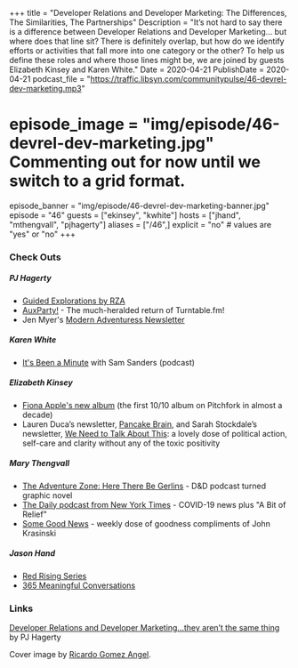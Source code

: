 +++
title = "Developer Relations and Developer Marketing: The Differences, The Similarities, The Partnerships"
Description = "It’s not hard to say there is a difference between Developer Relations and Developer Marketing... but where does that line sit? There is definitely overlap, but how do we identify efforts or activities that fall more into one category or the other? To help us define these roles and where those lines might be, we are joined by guests Elizabeth Kinsey and Karen White."
Date = 2020-04-21
PublishDate = 2020-04-21
podcast_file = "https://traffic.libsyn.com/communitypulse/46-devrel-dev-marketing.mp3"
# episode_image = "img/episode/46-devrel-dev-marketing.jpg" Commenting out for now until we switch to a grid format.
episode_banner = "img/episode/46-devrel-dev-marketing-banner.jpg"
episode = "46"
guests = ["ekinsey", "kwhite"]
hosts = ["jhand", "mthengvall", "pjhagerty"]
aliases = ["/46",]
explicit = "no" # values are "yes" or "no"
+++

### Check Outs

##### PJ Hagerty
* [Guided Explorations by RZA](https://open.spotify.com/album/2XZkvTFqEDLC7CEM69gR47?si=VZvGd6JmQtOz6djsWj85Jw)
* [AuxParty!](https://auxparty.com/devrel-collective) - The much-heralded return of Turntable.fm!
* Jen Myer's [Modern Adventuress Newsletter](https://jenmyers.substack.com/p/13-march-2020)

##### Karen White
* [It's Been a Minute](https://www.npr.org/podcasts/510317/its-been-a-minute-with-sam-sanders) with Sam Sanders (podcast)

##### Elizabeth Kinsey
* [Fiona Apple's new album](https://www.vulture.com/2020/04/fiona-apple-fetch-the-bolt-cutters-songs.html) (the first 10/10 album on Pitchfork in almost a decade)
* Lauren Duca’s newsletter, [Pancake Brain](https://laurenduca.substack.com/), and Sarah Stockdale’s newsletter, [We Need to Talk About This](https://www.wntta.co/): a lovely dose of political action, self-care and clarity without any of the toxic positivity

##### Mary Thengvall
* [The Adventure Zone: Here There Be Gerlins](https://amzn.to/2VHNQ1M) - D&D podcast turned graphic novel
* [The Daily podcast from New York Times](https://www.nytimes.com/column/the-daily) - COVID-19 news plus "A Bit of Relief"
* [Some Good News](https://www.youtube.com/channel/UCOe_y6KKvS3PdIfb9q9pGug) - weekly dose of goodness compliments of John Krasinski

##### Jason Hand
* [Red Rising Series](https://amzn.to/2Vrg7un)
* [365 Meaningful Conversations](https://365meaningfulconversations.com/)

### Links
[Developer Relations and Developer Marketing…they aren’t the same thing](https://medium.com/@aspleenic/developer-relations-and-developer-marketing-they-arent-the-same-thing-35b896159825) by PJ Hagerty 

Cover image by [Ricardo Gomez Angel](https://unsplash.com/@ripato?utm_source=unsplash&utm_medium=referral&utm_content=creditCopyText).
